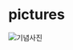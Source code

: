 # pictures

![기념사진](https://github.com/dmskorea/project2-IEEE-CIS-Fraud-Detection/blob/master/%EA%B8%B0%EB%85%90%EC%82%AC%EC%A7%84/1566187575283.jpg?raw=true)
